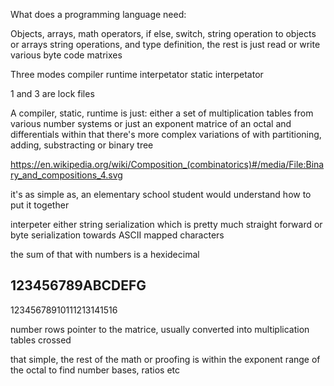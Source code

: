 What does a programming language need:

Objects, arrays, math operators, if else, switch, string operation to objects or arrays
string operations, and type definition, the rest is just read or write various byte code matrixes

Three modes
compiler
runtime interpetator
static interpetator

1 and 3 are lock files

A compiler, static, runtime is just: either a set of multiplication tables from various number systems or just an exponent matrice of an octal and differentials within that
there's more complex variations of with partitioning, adding, substracting or binary tree

https://en.wikipedia.org/wiki/Composition_(combinatorics)#/media/File:Binary_and_compositions_4.svg

it's as simple as, an elementary school student would understand how to put it together 

interpeter either string serialization which is pretty much straight forward
or byte serialization towards ASCII mapped characters

the sum of that with numbers is a hexidecimal

123456789ABCDEFG
----------------
12345678910111213141516

number rows pointer to the matrice, usually converted into multiplication tables crossed

that simple, the rest of the math or proofing is within the exponent range of the octal to find number bases, ratios etc